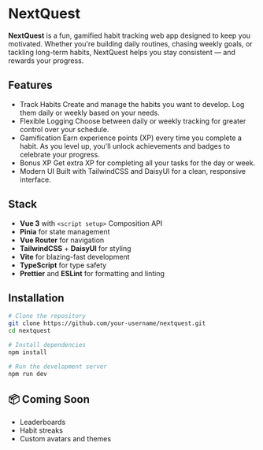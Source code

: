 # NextQuest

**NextQuest** is a fun, gamified habit tracking web app designed to keep you motivated. Whether you're building daily routines, chasing weekly goals, or tackling long-term habits, NextQuest helps you stay consistent — and rewards your progress.
## Features

- Track Habits
  Create and manage the habits you want to develop. Log them daily or weekly based on your needs.
- Flexible Logging
  Choose between daily or weekly tracking for greater control over your schedule.
- Gamification
  Earn experience points (XP) every time you complete a habit. As you level up, you'll unlock achievements and badges to celebrate your progress.
- Bonus XP
  Get extra XP for completing all your tasks for the day or week.
- Modern UI
  Built with TailwindCSS and DaisyUI for a clean, responsive interface.

## Stack

- **Vue 3** with `<script setup>` Composition API
- **Pinia** for state management
- **Vue Router** for navigation
- **TailwindCSS** + **DaisyUI** for styling
- **Vite** for blazing-fast development
- **TypeScript** for type safety
- **Prettier** and **ESLint** for formatting and linting

## Installation

```bash
# Clone the repository
git clone https://github.com/your-username/nextquest.git
cd nextquest

# Install dependencies
npm install

# Run the development server
npm run dev
```

## 📦 Coming Soon
- Leaderboards  
- Habit streaks  
- Custom avatars and themes  
